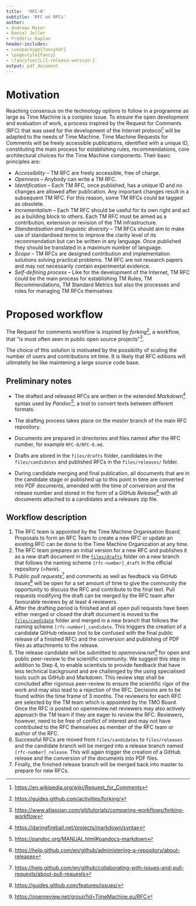 ```yaml
---
title:  'RFC-0'
subtitle: 'RFC on RFCs'
author:
- Andreas Maier
- Daniel Jeller
- Frédéric Kaplan
header-includes:
- \usepackage{fancyhdr}
- \pagestyle{fancy}
- \fancyfoot[L]{-release-version-}
output: pdf_document
---
```


# Motivation

Reaching consensus on the technology options to follow in a programme as large as Time Machine is a complex issue. To ensure the open development and evaluation of work, a process inspired by the Request for Comments (RFC) that was used for the development of the Internet protocol[^wiki_rfc] will be adapted to the needs of Time Machine. Time Machine Requests for Comments will be freely accessible publications, identified with a unique ID, constituting the main process for establishing rules, recommendations, core architectural choices for the Time Machine components. Their basic principles are:

+ *Accessibility* – TM RFC are freely accessible, free of charge.
+ *Openness* – Anybody can write a TM RFC.
+ *Identification* – Each TM RFC, once published, has a unique ID and no changes are allowed after publication. Any important changes result in a subsequent TM RFC. For this reason, some TM RFCs could be tagged as obsolete.
+ *Incrementalism* – Each TM RFC should be useful for its own right and act as a building block to others. Each TM RFC must be aimed as a contribution, extension or revision of the TM infrastructure.
+ *Standardisation and linguistic diversity* – TM RFCs should aim to make use of standardised terms to improve the clarity level of its recommendation but can be written in any language. Once published they should be translated in a maximum number of language.
+ *Scope* – TM RFCs are designed contribution and implementation solutions solving practical problems. TM RFC are not research papers and may not necessarily contain experimental evidence.
+ *Self-defining process* – Like for the development of the Internet, TM RFC could be the main process for establishing TM Rules, TM Recommendations, TM Standard Metrics but also the processes and roles for managing TM RFCs themselves


# Proposed workflow

The Request for comments workflow is inspired by *forking*[^github_forking], a workflow, that "is most often seen in public open source projects"[^bitbucket_forking].

The choice of this solution is motivated by the possibility of scaling the number of users and contributions int time. It is likely that RFC editions will ultimatelly be like maintening a large source code base. 

## Preliminary notes

+ The drafted and released RFCs are written in the extended *Markdown*[^orig_markdown_syntax] syntax used by *Pandoc*[^pandoc_markdown], a tool to convert texts between different formats.

+ The drafting process takes place on the *master* branch of the main RFC repository.

+ Documents are prepared in directories and files named after the RFC number, for example `RFC-0/RFC-0.md`.

+ Drafts are stored in the `files/drafts` folder, candidates in the `files/candidates` and published RFCs in the `files/releases/` folder.

+ During candidate merging and final publication, all documents that are in the candidate stage or published up to this point in time are converted into PDF documents, amended with the time of conversion and the release number and stored in the form of a GitHub *Release*[^github_release] with all documents attached to a candidates and a releases zip file.

## Workflow description

1. The RFC team is appointed by the Time Machine Organisation Board. Proposals to form an RFC Team to create a new RFC or  update an existing RFC can be done to the Time Machine Organization at any time.
2. The RFC team prepares an initial version for a new RFC and publishes it as a new draft document in the [`files/drafts`](files/drafts) folder on a new branch that follows the naming scheme `[rfc-number]_draft` in the official repository (=*here*).
3. Public *pull requests*[^github_pullrequest] and comments as well as feedback via GitHub *issues*[^github_issues] will be open for a set amount of time to give the community the opportunity to discuss the RFC and contribute to the final text. Pull requests modifying the draft can be merged by the RFC team after favourable reviews by at least 4 reviewers.
4. After the drafting period is finished and all open pull requests have been either merged or closed the draft document is moved to the [`files/candidate`](files/candidate) folder and merged in a new branch that follows the naming scheme `[rfc-number]_candidate`. This triggers the creation of a candidate GitHub release (not to be confused with the final public release of a finished RFC) and the conversion and publishing of PDF files as attachments to the release.
5. The release candidate will be submitted to *openreview.net*[^openreview_timemachine] for open and public peer-review to the scientific community. We suggest this step in addition to Step 4, to enable scientists to provide feedback that have less technical background and are challenged by the using specialised tools such as GitHub and Markdown. This review step shall be concluded after rigorous peer-review to ensure the scientific rigor of the work and may also lead to a rejection of the RFC. Decisions are to be found within the time frame of 3 months. The reviewers for each RFC are selected by the TM team which is appointed by the TMO Board. Once the RFC is posted on openreview.net reviewers may also actively approach the TM team if they are eager to review the RFC. Reviewers, however, need to be free of conflict of interest and may not have contributed to the RFC themselves as member of the RFC team or author of the RFC.
6. Successful RFCs are moved from `files/candidates` to `files/releases` and the candidate branch will be merged into a release branch named `[rfc-number]_release`. This will again trigger the creation of a GitHub release and the conversion of the documents into PDF files.
7. Finally, the finished release branch will be merged back into master to prepare for new RFCs.


[^wiki_rfc]: <https://en.wikipedia.org/wiki/Request_for_Comments>
[^github_forking]: <https://guides.github.com/activities/forking/>
[^bitbucket_forking]: <https://www.atlassian.com/git/tutorials/comparing-workflows/forking-workflow>
[^orig_markdown_syntax]: <https://daringfireball.net/projects/markdown/syntax>
[^pandoc_markdown]: <https://pandoc.org/MANUAL.html#pandocs-markdown>
[^github_release]: <https://help.github.com/en/github/administering-a-repository/about-releases>
[^github_pullrequest]: <https://help.github.com/en/github/collaborating-with-issues-and-pull-requests/about-pull-requests>
[^github_issues]: <https://guides.github.com/features/issues/>
[^openreview_timemachine]: <https://openreview.net/group?id=TimeMachine.eu/RFC>
